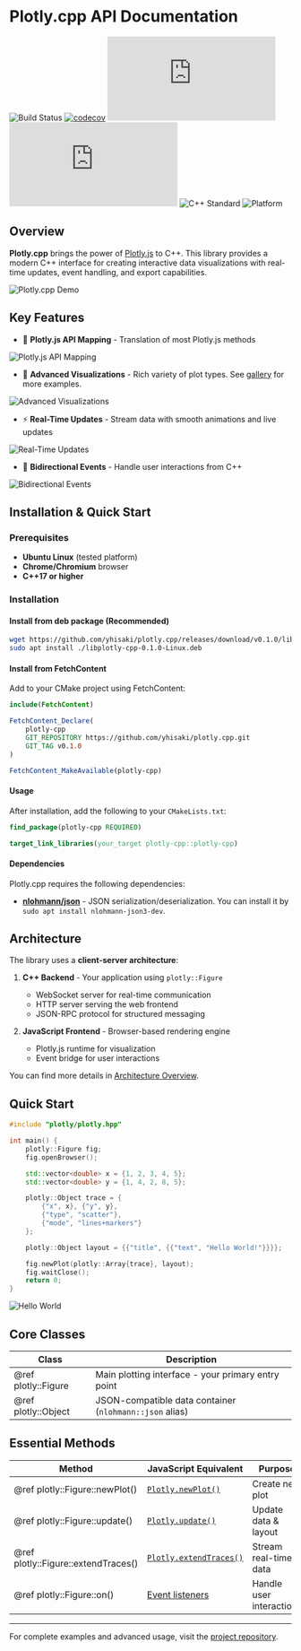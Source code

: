 # Plotly.cpp API Documentation

![Build Status](https://img.shields.io/github/actions/workflow/status/yhisaki/plotly.cpp/ci.yml?branch=main)
[![codecov](https://codecov.io/gh/yhisaki/plotly.cpp/graph/badge.svg?token=NsLJgwCpau)](https://codecov.io/gh/yhisaki/plotly.cpp)
![Version](https://img.shields.io/github/v/tag/yhisaki/plotly.cpp?label=version)
![License](https://img.shields.io/github/license/yhisaki/plotly.cpp)
![C++ Standard](https://img.shields.io/badge/C%2B%2B-17%2B-blue.svg)
![Platform](https://img.shields.io/badge/platform-Linux-lightgrey)

## Overview

**Plotly.cpp** brings the power of [Plotly.js](https://plotly.com/javascript/) to C++. This library provides a modern C++ interface for creating interactive data visualizations with real-time updates, event handling, and export capabilities.

![Plotly.cpp Demo](/docs/images/gallery.png)

## Key Features

- 🔗 **Plotly.js API Mapping** - Translation of most Plotly.js methods

![Plotly.js API Mapping](/docs/images/plotly_cpp_api.svg)

- 🎨 **Advanced Visualizations** - Rich variety of plot types. See [gallery](gallery/README.md) for more examples.

![Advanced Visualizations](/docs/images/financial_candlestick.png)

- ⚡ **Real-Time Updates** - Stream data with smooth animations and live updates

![Real-Time Updates](/docs/images/double_pendulum.gif)

- 🔄 **Bidirectional Events** - Handle user interactions from C++

![Bidirectional Events](/docs/images/event_handling.gif)

## Installation & Quick Start

### Prerequisites

- **Ubuntu Linux** (tested platform)
- **Chrome/Chromium** browser
- **C++17 or higher**

### Installation

#### Install from deb package (Recommended)

```bash
wget https://github.com/yhisaki/plotly.cpp/releases/download/v0.1.0/libplotly-cpp-0.1.0-Linux.deb
sudo apt install ./libplotly-cpp-0.1.0-Linux.deb
```

#### Install from FetchContent

Add to your CMake project using FetchContent:

```cmake
include(FetchContent)

FetchContent_Declare(
    plotly-cpp
    GIT_REPOSITORY https://github.com/yhisaki/plotly.cpp.git
    GIT_TAG v0.1.0
)

FetchContent_MakeAvailable(plotly-cpp)
```

#### Usage

After installation, add the following to your `CMakeLists.txt`:

```cmake
find_package(plotly-cpp REQUIRED)

target_link_libraries(your_target plotly-cpp::plotly-cpp)
```

#### Dependencies

Plotly.cpp requires the following dependencies:

- [**nlohmann/json**](https://github.com/nlohmann/json) - JSON serialization/deserialization. You can install it by `sudo apt install nlohmann-json3-dev`.

## Architecture

The library uses a **client-server architecture**:

1. **C++ Backend** - Your application using `plotly::Figure`
   - WebSocket server for real-time communication
   - HTTP server serving the web frontend
   - JSON-RPC protocol for structured messaging

2. **JavaScript Frontend** - Browser-based rendering engine
   - Plotly.js runtime for visualization
   - Event bridge for user interactions

You can find more details in [Architecture Overview](architecture.md).

## Quick Start

```cpp
#include "plotly/plotly.hpp"

int main() {
    plotly::Figure fig;
    fig.openBrowser();

    std::vector<double> x = {1, 2, 3, 4, 5};
    std::vector<double> y = {1, 4, 2, 8, 5};

    plotly::Object trace = {
        {"x", x}, {"y", y},
        {"type", "scatter"},
        {"mode", "lines+markers"}
    };

    plotly::Object layout = {{"title", {{"text", "Hello World!"}}}};

    fig.newPlot(plotly::Array{trace}, layout);
    fig.waitClose();
    return 0;
}
```

![Hello World](/docs/images/hello-world.png)

## Core Classes

| Class | Description |
|-------|-------------|
| @ref plotly::Figure | Main plotting interface - your primary entry point |
| @ref plotly::Object | JSON-compatible data container (`nlohmann::json` alias) |

## Essential Methods

| Method | JavaScript Equivalent | Purpose |
|--------|----------------------|---------|
| @ref plotly::Figure::newPlot() | [`Plotly.newPlot()`](https://plotly.com/javascript/plotlyjs-function-reference/#plotlynewplot) | Create new plot |
| @ref plotly::Figure::update() | [`Plotly.update()`](https://plotly.com/javascript/plotlyjs-function-reference/#plotlyupdate) | Update data & layout |
| @ref plotly::Figure::extendTraces() | [`Plotly.extendTraces()`](https://plotly.com/javascript/plotlyjs-function-reference/#plotlyextendtraces) | Stream real-time data |
| @ref plotly::Figure::on() | [Event listeners](https://plotly.com/javascript/plotlyjs-events/) | Handle user interactions |

---

For complete examples and advanced usage, visit the [project repository](https://github.com/yhisaki/plotly.cpp).
